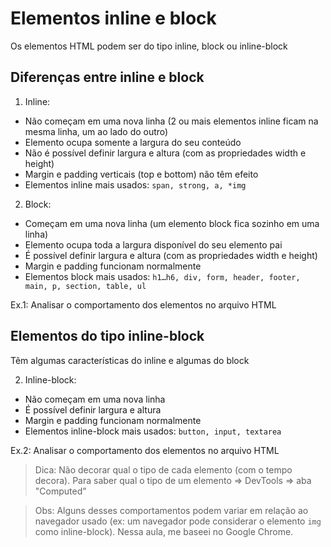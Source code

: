 # Elementos inline e block

Os elementos HTML podem ser do tipo inline, block ou inline-block


## Diferenças entre inline e block

1. Inline: 
- Não começam em uma nova linha (2 ou mais elementos inline ficam na mesma linha, um ao lado do outro)
- Elemento ocupa somente a largura do seu conteúdo
- Não é possível definir largura e altura (com as propriedades width e height)
- Margin e padding verticais (top e bottom) não têm efeito
- Elementos inline mais usados: `span, strong, a, *img`

2. Block:
- Começam em uma nova linha (um elemento block fica sozinho em uma linha)
- Elemento ocupa toda a largura disponível do seu elemento pai
- É possível definir largura e altura (com as propriedades width e height)
- Margin e padding funcionam normalmente
- Elementos block mais usados: `h1…h6, div, form, header, footer, main, p, section, table, ul`


Ex.1: Analisar o comportamento dos elementos no arquivo HTML


## Elementos do tipo inline-block
Têm algumas características do inline e algumas do block

2. Inline-block:
- Não começam em uma nova linha
- É possível definir largura e altura
- Margin e padding funcionam normalmente
- Elementos inline-block mais usados: `button, input, textarea`


Ex.2: Analisar o comportamento dos elementos no arquivo HTML


> Dica: Não decorar qual o tipo de cada elemento (com o tempo decora). Para saber qual o tipo de um elemento => DevTools => aba "Computed"

> Obs: Alguns desses comportamentos podem variar em relação ao navegador usado (ex: um navegador pode considerar o elemento `img` como inline-block). Nessa aula, me baseei no Google Chrome.